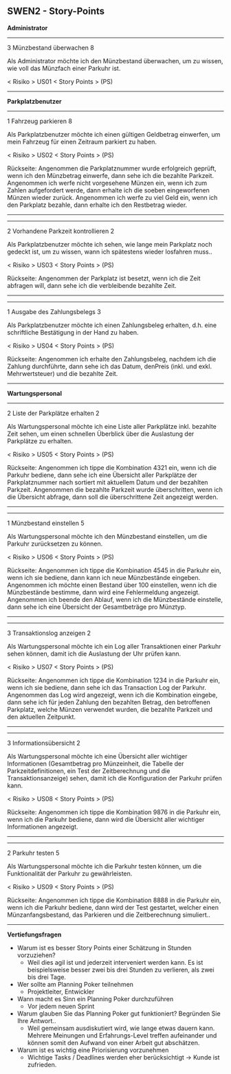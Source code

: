 ## SWEN2 - Story-Points



**Administrator**

------

3								Münzbestand überwachen									8

Als Administrator möchte ich den Münzbestand überwachen, um zu wissen, wie voll das Münzfach einer Parkuhr ist.

< Risiko >						US01										< Story Points > (PS)

------



**Parkplatzbenutzer**

------

1								Fahrzeug parkieren											8

Als Parkplatzbenutzer möchte ich einen gültigen Geldbetrag einwerfen, um mein Fahrzeug für einen Zeitraum parkiert zu haben.

< Risiko >						US02										< Story Points > (PS)

Rückseite: Angenommen die Parkplatznummer wurde erfolgreich geprüft, wenn ich den Münzbetrag einwerfe, dann sehe ich die bezahlte Parkzeit. Angenommen ich werfe nicht vorgesehene Münzen ein, wenn ich zum Zahlen aufgefordert werde, dann erhalte ich die soeben eingeworfenen Münzen wieder zurück. Angenommen ich werfe zu viel Geld ein, wenn ich den Parkplatz bezahle, dann erhalte ich den Restbetrag wieder.

------



------

2								Vorhandene Parkzeit kontrollieren								2

Als Parkplatzbenutzer möchte ich sehen, wie lange mein Parkplatz noch gedeckt ist, um zu wissen, wann ich spätestens wieder losfahren muss..

< Risiko >						US03										< Story Points > (PS)

Rückseite: Angenommen der Parkplatz ist besetzt, wenn ich die Zeit abfragen will, dann sehe ich die verbleibende bezahlte Zeit.

------



------

1								Ausgabe des Zahlungsbelegs									3

Als Parkplatzbenutzer möchte ich einen Zahlungsbeleg erhalten, d.h. eine schriftliche Bestätigung in der Hand zu haben.

< Risiko >						US04										< Story Points > (PS)

Rückseite: Angenommen ich erhalte den Zahlungsbeleg, nachdem ich die Zahlung durchführte, dann sehe ich das Datum, denPreis (inkl. und exkl. Mehrwertsteuer) und die bezahlte Zeit.

------



**Wartungspersonal**

------

2								Liste der Parkplätze erhalten									2

Als Wartungspersonal möchte ich eine Liste aller Parkplätze inkl. bezahlte Zeit sehen, um einen schnellen Überblick über die Auslastung der Parkplätze zu erhalten.

< Risiko >						US05										< Story Points > (PS)

Rückseite: Angenommen ich tippe die Kombination 4321 ein, wenn ich die Parkuhr bediene, dann sehe ich eine Übersicht aller Parkplätze der Parkplatznummer nach sortiert mit aktuellem Datum und der bezahlten Parkzeit. Angenommen die bezahlte Parkzeit wurde überschritten, wenn ich die Übersicht abfrage, dann soll die überschrittene Zeit angezeigt werden.

------



------

1								Münzbestand einstellen										5

Als Wartungspersonal möchte ich den Münzbestand einstellen, um die Parkuhr zurücksetzen zu können.

< Risiko >						US06										< Story Points > (PS)

Rückseite: Angenommen ich tippe die Kombination 4545 in die Parkuhr ein, wenn ich sie bediene, dann kann ich neue Münzbestände eingeben. Angenommen ich möchte einen Bestand über 100 einstellen, wenn ich die Münzbestände bestimme, dann wird eine Fehlermeldung angezeigt. Angenommen ich beende den Ablauf, wenn ich die Münzbestände einstelle, dann sehe ich eine Übersicht der Gesamtbeträge pro Münztyp.

------



------

3								Transaktionslog anzeigen										2

Als Wartungspersonal möchte ich ein Log aller Transaktionen einer Parkuhr sehen können, damit ich die Auslastung der Uhr prüfen kann.

< Risiko >						US07										< Story Points > (PS)

Rückseite: Angenommen ich tippe die Kombination 1234 in die Parkuhr ein, wenn ich sie bediene, dann sehe ich das Transaction Log der Parkuhr. Angenommen das Log wird angezeigt, wenn ich die Kombination eingebe, dann sehe ich für jeden Zahlung den bezahlten Betrag, den betroffenen Parkplatz, welche Münzen verwendet wurden, die bezahlte Parkzeit und den aktuellen Zeitpunkt.

------



------

3								Informationsübersicht										2

Als Wartungspersonal möchte ich eine Übersicht aller wichtiger Informationen (Gesamtbetrag pro Münzeinheit, die Tabelle der Parkzeitdefinitionen, ein Test der Zeitberechnung und die Transaktionsanzeige) sehen, damit ich die Konfiguration der Parkuhr prüfen kann.

< Risiko >						US08										< Story Points > (PS)

Rückseite: Angenommen ich tippe die Kombination 9876 in die Parkuhr ein, wenn ich die Parkuhr bediene, dann wird die Übersicht aller wichtiger Informationen angezeigt.

------



------

2								Parkuhr testen												5

Als Wartungspersonal möchte ich die Parkuhr testen können, um die Funktionalität der Parkuhr zu gewährleisten.

< Risiko >						US09										< Story Points > (PS)

Rückseite: Angenommen ich tippe die Kombination 8888 in die Parkuhr ein, wenn ich die Parkuhr bediene, dann wird der Test gestartet, welcher einen Münzanfangsbestand, das Parkieren und die Zeitberechnung simuliert..

------



**Vertiefungsfragen**

- Warum ist es besser Story Points einer Schätzung in Stunden vorzuziehen?
  - Weil dies agil ist und jederzeit interveniert werden kann. Es ist beispielsweise besser zwei bis drei Stunden zu verlieren, als zwei bis drei Tage.
- Wer sollte am Planning Poker teilnehmen
  - Projektleiter, Entwickler
- Wann macht es Sinn ein Planning Poker durchzuführen
  - Vor jedem neuen Sprint 
- Warum glauben Sie das Planning Poker gut funktioniert? Begründen Sie Ihre Antwort..
  - Weil gemeinsam ausdiskutiert wird, wie lange etwas dauern kann. Mehrere Meinungen und Erfahrungs-Level treffen aufeinander und können somit den Aufwand von einer Arbeit gut abschätzen.
- Warum ist es wichtig eine Priorisierung vorzunehmen
  - Wichtige Tasks / Deadlines werden eher berücksichtigt -> Kunde ist zufrieden.